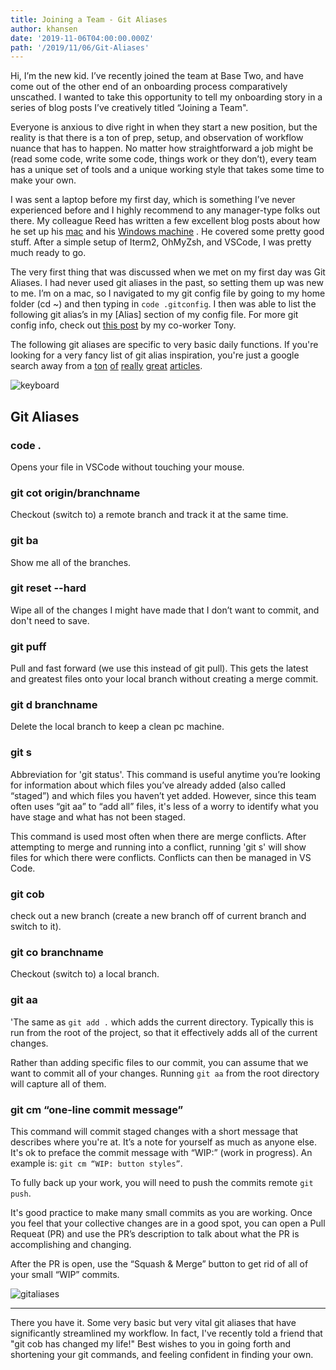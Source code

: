 ```yaml
---
title: Joining a Team - Git Aliases
author: khansen
date: '2019-11-06T04:00:00.000Z'
path: '/2019/11/06/Git-Aliases'
---
```


Hi, I’m the new kid. I’ve recently joined the team at Base Two, and have come out of the other end of an onboarding process comparatively unscathed. I wanted to take this opportunity to tell my onboarding story in a series of blog posts I’ve creatively titled “Joining a Team".

Everyone is anxious to dive right in when they start a new position, but the reality is that there is a ton of prep, setup, and observation of workflow nuance that has to happen. No matter how straightforward a job might be (read some code, write some code, things work or they don’t), every team has a unique set of tools and a unique working style that takes some time to make your own.

I was sent a laptop before my first day, which is something I’ve never experienced before and I highly recommend to any manager-type folks out there. My colleague Reed has written a few excellent blog posts about how he set up his [mac](https://www.base2.io/2017/02/08/mac-setup) and his [Windows machine](https://www.base2.io/2018/01/04/pc-setup) . He covered some pretty good stuff. After a simple setup of Iterm2, OhMyZsh, and VSCode, I was pretty much ready to go.

The very first thing that was discussed when we met on my first day was Git Aliases. I had never used git aliases in the past, so setting them up was new to me. I’m on a mac, so I navigated to my git config file by going to my home folder (cd ~) and then typing in `code .gitconfig`. I then was able to list the following git alias’s in my [Alias] section of my config file. For more git config info, check out [this post](http://localhost:8000/2015/05/06/git-configured/) by my co-worker Tony.

The following git aliases are specific to very basic daily functions. If you're looking for a very fancy list of git alias inspiration, you're just a google search away from a [ton](https://haacked.com/archive/2014/07/28/github-flow-aliases/) [of](https://medium.com/the-lazy-developer/five-life-changing-git-aliases-e4211c090017) [really](https://dev.to/sarathsantoshdamaraju/git-aliases-that-could-be-helpful-5bdp) [great](https://bitsofco.de/git-aliases-for-lazy-developers/) [articles](http://codersopinion.com/blog/16-awesome-git-aliases-that-you-will-love/).

![keyboard](https://i.imgur.com/keJkLlF.jpg)

## Git Aliases

### code .

Opens your file in VSCode without touching your mouse.

### git cot origin/branchname

Checkout (switch to) a remote branch and track it at the same time.

### git ba

Show me all of the branches.

### git reset --hard

Wipe all of the changes I might have made that I don’t want to commit, and don't need to save.

### git puff

Pull and fast forward (we use this instead of git pull). This gets the latest and greatest files onto your local branch without creating a merge commit.

### git d branchname

Delete the local branch to keep a clean pc machine.

### git s

Abbreviation for 'git status'. This command is useful anytime you’re looking for information about which files you’ve already added (also called “staged”) and which files you haven’t yet added. However, since this team often uses “git aa” to “add all” files, it's less of a worry to identify what you have stage and what has not been staged.

This command is used most often when there are merge conflicts. After attempting to merge and running into a conflict, running 'git s' will show files for which there were conflicts. Conflicts can then be managed in VS Code.

### git cob

check out a new branch (create a new branch off of current branch and switch to it).

### git co branchname

Checkout (switch to) a local branch.

### git aa

'The same as `git add .` which adds the current directory. Typically this is run from the root of the project, so that it effectively adds all of the current changes.

Rather than adding specific files to our commit, you can assume that we want to commit all of your changes. Running `git aa` from the root directory will capture all of them.

### git cm “one-line commit message”

This command will commit staged changes with a short message that describes where you're at. It’s a note for yourself as much as anyone else. It's ok to preface the commit message with “WIP:” (work in progress). An example is: `git cm “WIP: button styles”`.

To fully back up your work, you will need to push the commits remote `git push`.

It's good practice to make many small commits as you are working. Once you feel that your collective changes are in a good spot, you can open a Pull Requeat (PR) and use the PR’s description to talk about what the PR is accomplishing and changing.

After the PR is open, use the “Squash & Merge” button to get rid of all of your small “WIP” commits.

![gitaliases](https://i.imgur.com/9TL1WhW.png)

---

There you have it. Some very basic but very vital git aliases that have significantly streamlined my workflow. In fact, I've recently told a friend that "git cob has changed my life!" Best wishes to you in going forth and shortening your git commands, and feeling confident in finding your own.
